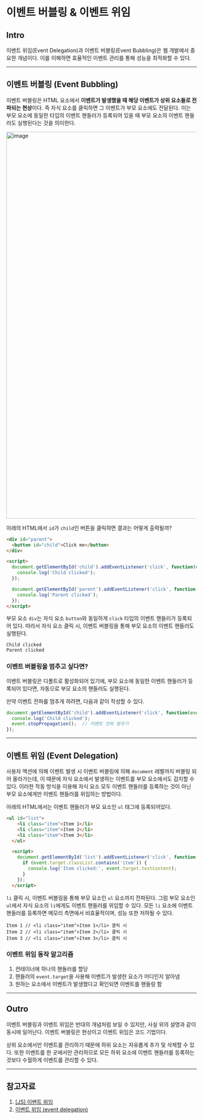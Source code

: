 # 이벤트 버블링 & 이벤트 위임
## Intro
이벤트 위임(Event Delegation)과 이벤트 버블링(Event Bubbling)은 웹 개발에서 중요한 개념이다. 이를 이해하면 효율적인 이벤트 관리를 통해 성능을 최적화할 수 있다.

---

## 이벤트 버블링 (Event Bubbling)
이벤트 버블링은 HTML 요소에서 **이벤트가 발생했을 때 해당 이벤트가 상위 요소들로 전파되는 현상**이다. 즉 자식 요소를 클릭하면 그 이벤트가 부모 요소에도 전달된다. 이는 부모 요소에 동일한 타입의 이벤트 핸들러가 등록되어 있을 때 부모 요소의 이벤트 핸들러도 실행된다는 것을 의미한다.

<img width="1024" alt="image" src="https://github.com/fastcampus-fe-group7/TIL/assets/93127663/9f384582-66bd-4bae-8aa0-7f30ed936181">

아래의 HTML에서 `id`가 `child`인 버튼을 클릭하면 결과는 어떻게 출력될까?
```html
<div id="parent">
  <button id="child">Click me</button>
</div>

<script>
  document.getElementById('child').addEventListener('click', function(event) {
    console.log('Child clicked');
  });

  document.getElementById('parent').addEventListener('click', function(event) {
    console.log('Parent clicked');
  });
</script>
```
부모 요소 `div`는 자식 요소 `button`와 동일하게 `click` 타입의 이벤트 핸들러가 등록되어 있다. 따라서 자식 요소 클릭 시, 이벤트 버블링을 통해 부모 요소의 이벤트 핸들러도 실행된다.
```
Child clicked
Parent clicked
```
### 이벤트 버블링을 멈추고 싶다면?
이벤트 버블링은 디폴트로 활성화되어 있기에, 부모 요소에 동일한 이벤트 핸들러가 등록되어 있다면, 자동으로 부모 요소의 핸들러도 실행된다.

만약 이벤트 전파를 멈추게 하려면, 다음과 같이 작성할 수 있다.
```js
document.getElementById('child').addEventListener('click', function(event) {
  console.log('Child clicked');
  event.stopPropagation();  // 이벤트 전파 멈추기
});
```

---

## 이벤트 위임 (Event Delegation)
사용자 액션에 의해 이벤트 발생 시 이벤트 버블링에 의해 `document` 레벨까지 버블링 되어 올라가는데, 이 때문에 자식 요소에서 발생하는 이벤트를 부모 요소에서도 감지할 수 있다. 이러한 작동 방식을 이용해 자식 요소 모두 이벤트 핸들러를 등록하는 것이 아닌 부모 요소에게만 이벤트 핸들러를 위임하는 방법이다.

아래의 HTML에서는 이벤트 핸들러가 부모 요소인 `ul` 태그에 등록되어있다.
```html
<ul id="list">
    <li class="item">Item 1</li>
    <li class="item">Item 2</li>
    <li class="item">Item 3</li>
  </ul>

  <script>
    document.getElementById('list').addEventListener('click', function(event) {
      if (event.target.classList.contains('item')) {
        console.log('Item clicked:', event.target.textContent);
      }
    });
  </script>
```
`li` 클릭 시, 이벤트 버블링을 통해 부모 요소인 `ul` 요소까지 전파된다. 그럼 부모 요소인 `ul`에서 자식 요소의 `li`에게도 이벤트 핸들러를 위임할 수 있다. 모든 `li` 요소에 이벤트 핸들러를 등록하면 메모리 측면에서 비효율적이며, 성능 또한 저하될 수 있다.

```
Item 1 // <li class="item">Item 1</li> 클릭 시
Item 2 // <li class="item">Item 2</li> 클릭 시
Item 3 // <li class="item">Item 3</li> 클릭 시
```

### 이벤트 위임 동작 알고리즘
1. 컨테이너에 하나의 핸들러를 할당
2. 핸들러의 `event.target`을 사용해 이벤트가 발생한 요소가 어디인지 알아냄
3. 원하는 요소에서 이벤트가 발생했다고 확인되면 이벤트를 핸들링 함

---

## Outro
이벤트 버블링과 이벤트 위임은 반대의 개념처럼 보일 수 있지만, 사실 위의 설명과 같이 동시에 일어난다. 이벤트 버블링은 현상이고 이벤트 위임은 코드 기법이다.

상위 요소에서만 이벤트를 관리하기 때문에 하위 요소는 자유롭게 추가 및 삭제할 수 있다. 또한 이벤트를 한 곳에서만 관리하므로 모든 하위 요소에 이벤트 핸들러를 등록하는 것보다 수월하게 이벤트를 관리할 수 있다.

---

## 참고자료
1. [[JS] 이벤트 위임](https://velog.io/@hovelopin/JS-%EC%9D%B4%EB%B2%A4%ED%8A%B8-%EC%9C%84%EC%9E%84-ax11zcnh)
2. [이벤트 위임 (event delegation)](https://ekimnida.tistory.com/46)